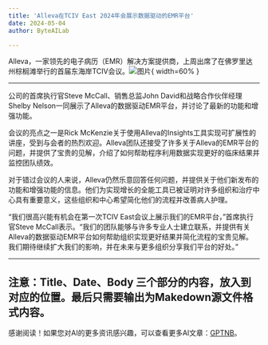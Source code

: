 ```yaml
---
title: 'Alleva在TCIV East 2024年会展示数据驱动的EMR平台'
date: 2024-05-04
author: ByteAILab

---
```


Alleva，一家领先的电子病历（EMR）解决方案提供商，上周出席了在佛罗里达州棕榈滩举行的首届东海岸TCIV会议。![图片](https://ai-techpark.com/wp-content/uploads/2024/05/Alleva-960x540.jpg){ width=60% }

---
公司的首席执行官Steve McCall、销售总监John David和战略合作伙伴经理Shelby Nelson一同展示了Alleva的数据驱动EMR平台，并讨论了最新的功能和增强功能。

会议的亮点之一是Rick McKenzie关于使用Alleva的Insights工具实现可扩展性的讲座，受到与会者的热烈欢迎。Alleva团队还接受了许多关于Alleva的EMR平台的问题，并提供了宝贵的见解，介绍了如何帮助程序利用数据实现更好的临床结果并监控团队绩效。

对于错过会议的人来说，Alleva仍然乐意回答任何问题，并提供关于他们新发布的功能和增强功能的信息。他们为实现增长的全能工具已被证明对许多组织和治疗中心具有重要意义，这些组织和中心希望简化他们的流程并改善病人护理。

“我们很高兴能有机会在第一次TCIV East会议上展示我们的EMR平台，”首席执行官Steve McCall表示。“我们的团队能够与许多专业人士建立联系，并提供有关Alleva的数据驱动EMR平台如何帮助组织实现更好结果并简化流程的宝贵见解。我们期待继续扩大我们的影响，并在未来与更多组织分享我们平台的好处。”

---

注意：Title、Date、Body 三个部分的内容，放入到对应的位置。最后只需要输出为Makedown源文件格式内容。
---
感谢阅读！如果您对AI的更多资讯感兴趣，可以查看更多AI文章：[GPTNB](https://gptnb.com)。